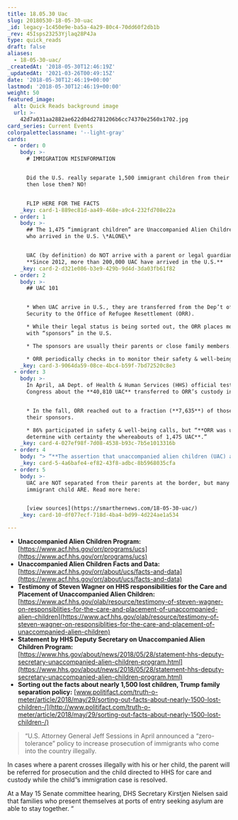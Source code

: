 ```yaml
---
title: 18.05.30 Uac
slug: 20180530-18-05-30-uac
_id: legacy-1c450e9e-ba5a-4a29-80c4-70dd60f2db1b
_rev: 45Isps23253Yjlaq28P4Ja
type: quick_reads
draft: false
aliases:
  - 18-05-30-uac/
_createdAt: '2018-05-30T12:46:19Z'
_updatedAt: '2021-03-26T00:49:15Z'
date: '2018-05-30T12:46:19+00:00'
lastmod: '2018-05-30T12:46:19+00:00'
weight: 50
featured_image:
  alt: Quick Reads background image
  url: >-
    42d7a031aa2882ae622d04d2781206b6cc74370e2560x1702.jpg
card_series: Current Events
colorpaletteclassname: '--light-gray'
cards:
  - order: 0
    body: >-
      # IMMIGRATION MISINFORMATION


      Did the U.S. really separate 1,500 immigrant children from their parents &
      then lose them? NO!


      FLIP HERE FOR THE FACTS
    _key: card-1-889ec81d-aa49-468e-a9c4-232fd708e22a
  - order: 1
    body: >-
      ## The 1,475 “immigrant children” are Unaccompanied Alien Children (UAC)
      who arrived in the U.S. \*ALONE\*


      UAC (by definition) do NOT arrive with a parent or legal guardian.A
      **Since 2012, more than 200,000 UAC have arrived in the U.S.**
    _key: card-2-d321e086-b3e9-429b-9d4d-3da03fb61f82
  - order: 2
    body: >-
      ## UAC 101


      * When UAC arrive in U.S., they are transferred from the Dep’t of Homeland
      Security to the Office of Refugee Resettlement (ORR).

      * While their legal status is being sorted out, the ORR places most UAC
      with “sponsors” in the U.S.

      * The sponsors are usually their parents or close family members.

      * ORR periodically checks in to monitor their safety & well-being.
    _key: card-3-9064da59-08ce-4bc4-b59f-7bd72520c8e3
  - order: 3
    body: >-
      In April, aA Dept. of Health & Human Services (HHS) official testified to
      Congress about the **40,810 UAC** transferred to ORR’s custody in 2017


      * In the fall, ORR reached out to a fraction (**7,635**) of those UAC &
      their sponsors.

      * 86% participated in safety & well-being calls, but “**ORR was unable to
      determine with certainty the whereabouts of 1,475 UAC**.”
    _key: card-4-027ef98f-7d08-4538-b93c-7b5e1013316b
  - order: 4
    body: "> “**The assertion that unaccompanied alien children (UAC) are a\x18lost’ is completely false**. … These children are not a\x18lost’; their sponsors a\x14 who … in all cases have been vetted for criminality and ability to provide for thema\x14 simply did not respond or could not be reached when this voluntary call was made.”  \n  \n  \n  \nHHS Deputy Secretary Eric Hargan, May 28 statement"
    _key: card-5-4a6bafe4-ef82-43f8-adbc-8b5968035cfa
  - order: 5
    body: >-
      UAC are NOT separated from their parents at the border, but many other
      immigrant child ARE. Read more here:


      [view sources](https://smarthernews.com/18-05-30-uac/)
    _key: card-10-df077ecf-718d-4ba4-bd99-4d224ae1a534

---
```

* **Unaccompanied Alien Children Program:** [https://www.acf.hhs.gov/orr/programs/ucs](https://www.acf.hhs.gov/orr/programs/ucs)
* **Unaccompanied Alien Children Facts and Data:** [https://www.acf.hhs.gov/orr/about/ucs/facts-and-data](https://www.acf.hhs.gov/orr/about/ucs/facts-and-data)
* **Testimony of Steven Wagner on HHS responsibilities for the Care and Placement of Unaccompanied Alien Children:** [https://www.acf.hhs.gov/olab/resource/testimony-of-steven-wagner-on-responsiblities-for-the-care-and-placement-of-unaccompanied-alien-children](https://www.acf.hhs.gov/olab/resource/testimony-of-steven-wagner-on-responsiblities-for-the-care-and-placement-of-unaccompanied-alien-children)
* **Statement by HHS Deputy Secretary on Unaccompanied Alien Children Program:** [https://www.hhs.gov/about/news/2018/05/28/statement-hhs-deputy-secretary-unaccompanied-alien-children-program.html](https://www.hhs.gov/about/news/2018/05/28/statement-hhs-deputy-secretary-unaccompanied-alien-children-program.html)
* **Sorting out the facts about nearly 1,500 lost children, Trump family separation policy:** [www.politifact.com/truth-o-meter/article/2018/may/29/sorting-out-facts-about-nearly-1500-lost-children-/](http://www.politifact.com/truth-o-meter/article/2018/may/29/sorting-out-facts-about-nearly-1500-lost-children-/)

> “U.S. Attorney General Jeff Sessions in April announced a “zero-tolerance” policy to increase prosecution of immigrants who come into the country illegally.  
  
  
  
In cases where a parent crosses illegally with his or her child, the parent will be referred for prosecution and the child directed to HHS for care and custody while the child”s immigration case is resolved.  
  
  
  
At a May 15 Senate committee hearing, DHS Secretary Kirstjen Nielsen said that families who present themselves at ports of entry seeking asylum are able to stay together. “